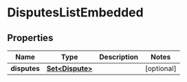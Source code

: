 

# DisputesListEmbedded


## Properties

| Name | Type | Description | Notes |
|------------ | ------------- | ------------- | -------------|
|**disputes** | [**Set&lt;Dispute&gt;**](Dispute.md) |  |  [optional] |



